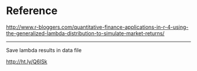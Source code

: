 # Reference

http://www.r-bloggers.com/quantitative-finance-applications-in-r-4-using-the-generalized-lambda-distribution-to-simulate-market-returns/

***

Save lambda results in data file

http://ht.ly/Q6lSk
